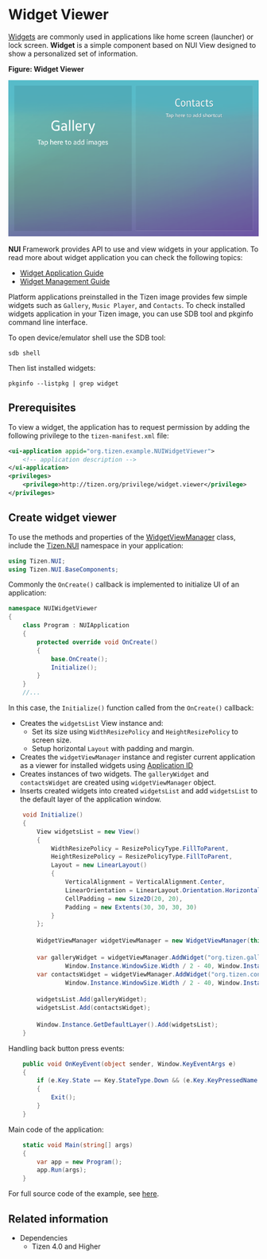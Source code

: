 # Widget Viewer

[Widgets](../applications/uiapplication/widget-app.md) are commonly used in applications like home screen (launcher) or lock screen. **Widget** is a simple component based on NUI View designed to show a personalized set of information.

**Figure: Widget Viewer**

![Widget Viewer](./media/widget_viewer.png)

**NUI** Framework provides API to use and view widgets in your application. To read more about widget application you can check the following topics:
- [Widget Application Guide](../applications/uiapplication/widget-app.md)
- [Widget Management Guide](./widget-control.md)

Platform applications preinstalled in the Tizen image provides few simple widgets such as `Gallery`, `Music Player`, and `Contacts`. To check installed widgets application in your Tizen image, you can use SDB tool and pkginfo command line interface.

To open device/emulator shell use the SDB tool: 

```shell
sdb shell
```

Then list installed widgets:

```shell
pkginfo --listpkg | grep widget
```

## Prerequisites
To view a widget, the application has to request permission by adding the following privilege to the `tizen-manifest.xml` file:

```xml
<ui-application appid="org.tizen.example.NUIWidgetViewer">
    <!-- application description -->
</ui-application>
<privileges>
    <privilege>http://tizen.org/privilege/widget.viewer</privilege>
</privileges>
```

## Create widget viewer

To use the methods and properties of the [WidgetViewManager](/application/dotnet/api/TizenFX/latest/api/Tizen.NUI.WidgetViewManager.html) class, include the [Tizen.NUI](/application/dotnet/api/TizenFX/latest/api/Tizen.NUI.html) namespace in your application:

```csharp
using Tizen.NUI;
using Tizen.NUI.BaseComponents;
```

Commonly the `OnCreate()` callback is implemented to initialize UI of an application:

```csharp
namespace NUIWidgetViewer
{
    class Program : NUIApplication
    {
        protected override void OnCreate()
        {
            base.OnCreate();
            Initialize();
        }
    }
    //...
```

In this case, the `Initialize()` function called from the `OnCreate()` callback:

- Creates the `widgetsList` View instance and:
    - Set its size using `WidthResizePolicy` and `HeightResizePolicy` to screen size.
    - Setup horizontal `Layout` with padding and margin.
- Creates the `widgetViewManager` instance and register current application as a viewer for installed widgets using [Application ID](/application/dotnet/api/TizenFX/latest/api/Tizen.Applications.ApplicationInfo.html)
- Creates instances of two widgets. The `galleryWidget` and `contactsWidget` are created using `widgetViewManager` object.
- Inserts created widgets into created `widgetsList` and add `widgetsList` to the default layer of the application window.

```csharp
    void Initialize()
    {
        View widgetsList = new View()
        {
            WidthResizePolicy = ResizePolicyType.FillToParent,
            HeightResizePolicy = ResizePolicyType.FillToParent,
            Layout = new LinearLayout()
            {
                VerticalAlignment = VerticalAlignment.Center,
                LinearOrientation = LinearLayout.Orientation.Horizontal,
                CellPadding = new Size2D(20, 20),
                Padding = new Extents(30, 30, 30, 30)
            }
        };

        WidgetViewManager widgetViewManager = new WidgetViewManager(this, this.ApplicationInfo.ApplicationId);

        var galleryWidget = widgetViewManager.AddWidget("org.tizen.gallery.widget", "", 
                Window.Instance.WindowSize.Width / 2 - 40, Window.Instance.WindowSize.Height, 0);
        var contactsWidget = widgetViewManager.AddWidget("org.tizen.contacts.widget", "", 
                Window.Instance.WindowSize.Width / 2 - 40, Window.Instance.WindowSize.Height, 0);
        
        widgetsList.Add(galleryWidget);
        widgetsList.Add(contactsWidget);

        Window.Instance.GetDefaultLayer().Add(widgetsList);
    }
```

Handling back button press events:

```csharp
    public void OnKeyEvent(object sender, Window.KeyEventArgs e)
    {
        if (e.Key.State == Key.StateType.Down && (e.Key.KeyPressedName == "XF86Back" || e.Key.KeyPressedName == "Escape"))
        {
            Exit();
        }
    }
```

Main code of the application:

```csharp
    static void Main(string[] args)
    {
        var app = new Program();
        app.Run(args);
    }
```

For full source code of the example, see [here](./source-code/widget-viewer.cs).

## Related information
  - Dependencies
    -   Tizen 4.0 and Higher
